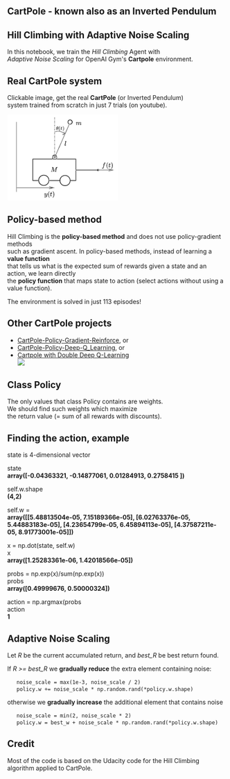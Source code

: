 
## CartPole - known also as an Inverted Pendulum

## Hill Climbing with Adaptive Noise Scaling

In this notebook, we train the _Hill Climbing_ Agent with     
_Adaptive Noise Scaling_ for OpenAI Gym's **Cartpole** environment.

## Real CartPole system 
Clickable image, get the real **CartPole** (or Inverted Pendulum)    
system trained from scratch in just 7 trials (on youtube).   
       
[![Inverted Pendulum](Inverted_pendulum.png)](https://www.youtube.com/watch?time_continue=14&v=XiigTGKZfks)

## Policy-based method

Hill Climbing is the **policy-based method** and does not use policy-gradient methods          
such as gradient ascent. In policy-based methods, instead of learning a **value function**    
that tells us what is the expected sum of rewards given a state and an action, we learn directly    
the **policy function** that maps state to action (select actions without using a value function).     

The environment is solved in just 113 episodes!     

## Other CartPole projects

* [CartPole-Policy-Gradient-Reinforce](https://github.com/Rafael1s/Deep-Reinforcement-Learning-Algorithms/tree/master/CartPole-Policy-Gradient-Reinforce), or  
* [CartPole-Policy-Deep-Q_Learning](https://github.com/Rafael1s/Deep-Reinforcement-Learning-Algorithms/tree/master/Cartpole-Deep-Q-Learning), or  
* [Cartpole with Double Deep Q-Learning](https://github.com/Rafael1s/Deep-Reinforcement-Learning-Algorithms/tree/master/Cartpole-Double-Deep-Q-Learning)      
![](images/gif_cartpole.gif)

## Class Policy

The only values that class Policy contains are weights.   
We should find such weights which maximize    
the return value (= sum of all rewards with discounts).   

## Finding the action, example

state is 4-dimensional vector

state    
**array([-0.04363321, -0.14877061,  0.01284913,  0.2758415 ])**

self.w.shape    
**(4,2)**

self.w =    
**array([[5.48813504e-05, 7.15189366e-05],
       [6.02763376e-05, 5.44883183e-05],
       [4.23654799e-05, 6.45894113e-05],
       [4.37587211e-05, 8.91773001e-05]])**
       
x = np.dot(state, self.w)   
x    
**array([1.25283361e-06, 1.42018566e-05])**

probs = np.exp(x)/sum(np.exp(x))   
probs   
**array([0.49999676, 0.50000324])**

action = np.argmax(probs   
action   
**1**   

## Adaptive Noise Scaling

Let _R_ be the current accumulated return, and _best_R_ be best return found.
    
If _R >= best_R_ we **gradually reduce** the extra element containing noise:
    
       noise_scale = max(1e-3, noise_scale / 2)
       policy.w += noise_scale * np.random.rand(*policy.w.shape)
    
otherwise we **gradually increase** the additional element that contains noise 

       noise_scale = min(2, noise_scale * 2)
       policy.w = best_w + noise_scale * np.random.rand(*policy.w.shape)
         

## Credit 

Most of the code is based on the Udacity code for the Hill Climbing algorithm applied to CartPole.







